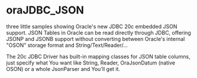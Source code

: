 # oraJDBC_JSON
three little samples showing Oracle's new JDBC 20c embedded JSON support.
JSON Tables in Oracle can be read directly through JDBC, offering JSONP and JSONB support
without converting between Oracle's internal "OSON" storage format and String/Text/Reader/...

The 20c JDBC Driver has built-in mapping classes for JSON table columns, just specify what You want
like String, Reader, OraJsonDatum (native OSON) or a whole JsonParser and You'll get it. 
